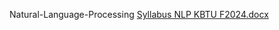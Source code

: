 Natural-Language-Processing
[Syllabus NLP KBTU F2024.docx](https://github.com/user-attachments/files/22753312/Syllabus.NLP.KBTU.F2024.docx)
